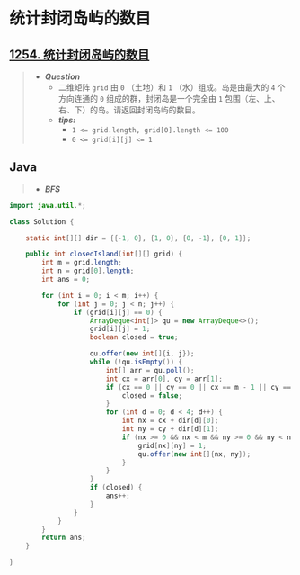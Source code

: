 # 统计封闭岛屿的数目

## [1254. 统计封闭岛屿的数目](https://leetcode.cn/problems/number-of-closed-islands/)

> - ***Question***
>   - 二维矩阵 `grid` 由 `0` （土地）和 `1` （水）组成。岛是由最大的 `4` 个方向连通的 `0` 组成的群，封闭岛是一个完全由 `1` 包围（左、上、右、下）的岛。请返回封闭岛屿的数目。
>   - ***tips:***
>     - `1 <= grid.length, grid[0].length <= 100`
>     - `0 <= grid[i][j] <= 1`

## Java

> - ***BFS***

```java
import java.util.*;

class Solution {

    static int[][] dir = {{-1, 0}, {1, 0}, {0, -1}, {0, 1}};

    public int closedIsland(int[][] grid) {
        int m = grid.length;
        int n = grid[0].length;
        int ans = 0;

        for (int i = 0; i < m; i++) {
            for (int j = 0; j < n; j++) {
                if (grid[i][j] == 0) {
                    ArrayDeque<int[]> qu = new ArrayDeque<>();
                    grid[i][j] = 1;
                    boolean closed = true;

                    qu.offer(new int[]{i, j});
                    while (!qu.isEmpty()) {
                        int[] arr = qu.poll();
                        int cx = arr[0], cy = arr[1];
                        if (cx == 0 || cy == 0 || cx == m - 1 || cy == n - 1) {
                            closed = false;
                        }
                        for (int d = 0; d < 4; d++) {
                            int nx = cx + dir[d][0];
                            int ny = cy + dir[d][1];
                            if (nx >= 0 && nx < m && ny >= 0 && ny < n && grid[nx][ny] == 0) {
                                grid[nx][ny] = 1;
                                qu.offer(new int[]{nx, ny});
                            }
                        }
                    }
                    if (closed) {
                        ans++;
                    }
                }
            }
        }
        return ans;
    }

}
```
